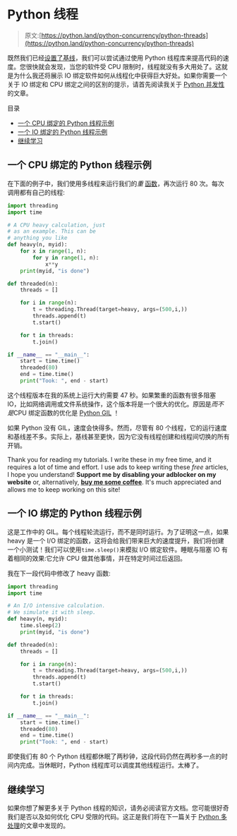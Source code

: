 # Python 线程

> 原文:[https://python.land/python-concurrency/python-threads](https://python.land/python-concurrency/python-threads)

既然我们已经[设置了基线](https://python.land/python-concurrency/setting-the-baseline)，我们可以尝试通过使用 Python 线程库来提高代码的速度。您很快就会发现，当您的软件受 CPU 限制时，线程就没有多大用处了。这就是为什么我还将展示 IO 绑定软件如何从线程化中获得巨大好处。如果你需要一个关于 IO 绑定和 CPU 绑定之间的区别的提示，请首先阅读我关于 [Python 并发性](https://python.land/python-concurrency)的文章。

目录



*   [一个 CPU 绑定的 Python 线程示例](#A_CPU-Bound_Python_threading_example "A CPU-Bound Python threading example")
*   [一个 IO 绑定的 Python 线程示例](#An_IO-Bound_Python_threading_example "An IO-Bound Python threading example")
*   [继续学习](#Keep_learning "Keep learning")



## 一个 CPU 绑定的 Python 线程示例

在下面的例子中，我们使用多线程来运行我们的*重* [函数](https://python.land/introduction-to-python/functions)，再次运行 80 次。每次调用都有自己的线程:

```py
import threading
import time

# A CPU heavy calculation, just
# as an example. This can be
# anything you like
def heavy(n, myid):
    for x in range(1, n):
        for y in range(1, n):
            x**y
    print(myid, "is done")

def threaded(n):
    threads = []

    for i in range(n):
        t = threading.Thread(target=heavy, args=(500,i,))
        threads.append(t)
        t.start()

    for t in threads:
        t.join()

if __name__ == "__main__":
    start = time.time()
    threaded(80)
    end = time.time()
    print("Took: ", end - start)
```

这个线程版本在我的系统上运行大约需要 47 秒。如果繁重的函数有很多阻塞 IO，比如网络调用或文件系统操作，这个版本将是一个很大的优化。原因是*而不是*CPU 绑定函数的优化是 [Python GIL](https://python.land/python-concurrency/the-python-gil) ！

如果 Python 没有 GIL，速度会快得多。然而，尽管有 80 个线程，它的运行速度和基线差不多。实际上，基线甚至更快，因为它没有线程创建和线程间切换的所有开销。

Thank you for reading my tutorials. I write these in my free time, and it requires a lot of time and effort. I use ads to keep writing these *free* articles, I hope you understand! **Support me by disabling your adblocker on my website** or, alternatively, **[buy me some coffee](https://www.buymeacoffee.com/pythonland)**. It's much appreciated and allows me to keep working on this site!

## 一个 IO 绑定的 Python 线程示例

这是工作中的 GIL。每个线程轮流运行，而不是同时运行。为了证明这一点，如果 heavy 是一个 I/O 绑定的函数，这将会给我们带来巨大的速度提升，我们将创建一个小测试！我们可以使用`time.sleep()`来模拟 I/O 绑定软件。睡眠与阻塞 IO 有着相同的效果:它允许 CPU 做其他事情，并在特定时间过后返回。

我在下一段代码中修改了 heavy 函数:

```py
import threading
import time

# An I/O intensive calculation.
# We simulate it with sleep.
def heavy(n, myid):
    time.sleep(2)
    print(myid, "is done")

def threaded(n):
    threads = []

    for i in range(n):
        t = threading.Thread(target=heavy, args=(500,i,))
        threads.append(t)
        t.start()

    for t in threads:
        t.join()

if __name__ == "__main__":
    start = time.time()
    threaded(80)
    end = time.time()
    print("Took: ", end - start)
```

即使我们有 80 个 Python 线程都休眠了两秒钟，这段代码仍然在两秒多一点的时间内完成。当休眠时，Python 线程库可以调度其他线程运行。太棒了。

## 继续学习

如果你想了解更多关于 Python 线程的知识，请务必阅读官方文档。您可能很好奇我们是否以及如何优化 CPU 受限的代码。这正是我们将在下一篇关于 [Python 多处理](https://python.land/python-concurrency/python-multiprocessing)的文章中发现的。